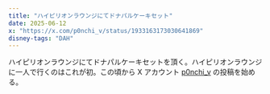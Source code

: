 ```yaml
---
title: "ハイピリオンラウンジにてドナパルケーキセット"
date: 2025-06-12
x: "https://x.com/p0nchi_v/status/1933163173030641869"
disney-tags: "DAH"
---
```


ハイピリオンラウンジにてドナパルケーキセットを頂く。ハイピリオンラウンジに一人で行くのはこれが初。この頃から X アカウント [p0nchi_v](https://x.com/p0nchi_v) の投稿を始める。